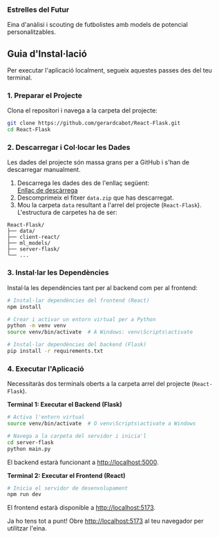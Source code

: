 ### Estrelles del Futur

Eina d'anàlisi i scouting de futbolistes amb models de potencial personalitzables.

## Guia d'Instal·lació

Per executar l'aplicació localment, segueix aquestes passes des del teu terminal.

### 1. Preparar el Projecte

Clona el repositori i navega a la carpeta del projecte:

```bash
git clone https://github.com/gerardcabot/React-Flask.git
cd React-Flask
```

### 2. Descarregar i Col·locar les Dades

Les dades del projecte són massa grans per a GitHub i s'han de descarregar manualment.

1. Descarrega les dades des de l'enllaç següent:  
   [Enllaç de descàrrega](https://mega.nz/file/GU8lQJZL#sXN4YrdTBABAtt_p27fLBWcg6Kc7B4SalQU75gGbUEg)
2. Descomprimeix el fitxer `data.zip` que has descarregat.
3. Mou la carpeta `data` resultant a l'arrel del projecte (`React-Flask`). L'estructura de carpetes ha de ser:

```
React-Flask/
├── data/
├── client-react/
├── ml_models/
├── server-flask/
└── ...
```

### 3. Instal·lar les Dependències

Instal·la les dependències tant per al backend com per al frontend:

```bash
# Instal·lar dependències del frontend (React)
npm install

# Crear i activar un entorn virtual per a Python
python -m venv venv
source venv/bin/activate  # A Windows: venv\Scripts\activate

# Instal·lar dependències del backend (Flask)
pip install -r requirements.txt
```

### 4. Executar l'Aplicació

Necessitaràs dos terminals oberts a la carpeta arrel del projecte (`React-Flask`).

**Terminal 1: Executar el Backend (Flask)**

```bash
# Activa l'entorn virtual
source venv/bin/activate  # O venv\Scripts\activate a Windows

# Navega a la carpeta del servidor i inicia'l
cd server-flask
python main.py
```

El backend estarà funcionant a [http://localhost:5000](http://localhost:5000).

**Terminal 2: Executar el Frontend (React)**

```bash
# Inicia el servidor de desenvolupament
npm run dev
```

El frontend estarà disponible a [http://localhost:5173](http://localhost:5173).

Ja ho tens tot a punt! Obre [http://localhost:5173](http://localhost:5173) al teu navegador per utilitzar l'eina.